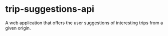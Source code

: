 # trip-suggestions-api
A web application that offers the user suggestions of interesting trips from a given origin.
